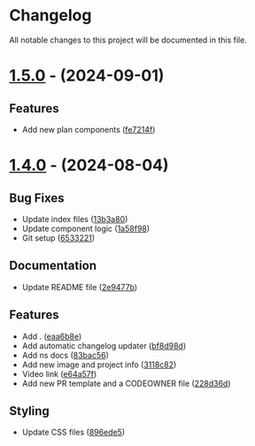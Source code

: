 # Changelog

All notable changes to this project will be documented in this file.

# [1.5.0](https://github.com/nsgpriyanshu/nsgpriyanshu.github.io/compare/1.4.1...1.5.0) - (2024-09-01)

## Features

- Add new plan components ([fe7214f](https://github.com/nsgpriyanshu/nsgpriyanshu.github.io/commit/fe7214fdd149ce34931cd5e482b87d320c83efcc))

# [1.4.0](https://github.com/nsgpriyanshu/nsgpriyanshu.github.io/tree/1.4.0) - (2024-08-04)

## Bug Fixes

- Update index files ([13b3a80](https://github.com/nsgpriyanshu/nsgpriyanshu.github.io/commit/13b3a802b03d77d44d67c442849d62349729df2c))
- Update component logic ([1a58f98](https://github.com/nsgpriyanshu/nsgpriyanshu.github.io/commit/1a58f98c0d60dd01537ba65b589f6bbdd7337af7))
- Git setup ([6533221](https://github.com/nsgpriyanshu/nsgpriyanshu.github.io/commit/65332216e94373b1c4cc02c09ee3ae63ee3d0609))

## Documentation

- Update README file ([2e9477b](https://github.com/nsgpriyanshu/nsgpriyanshu.github.io/commit/2e9477bb664cd67b3cb90fe8eca76add02d242b5))

## Features

- Add . ([eaa6b8e](https://github.com/nsgpriyanshu/nsgpriyanshu.github.io/commit/eaa6b8efca102926716ab279ffd9d690ec48ba24))
- Add automatic changelog updater ([bf8d98d](https://github.com/nsgpriyanshu/nsgpriyanshu.github.io/commit/bf8d98d9cbdd45c27e86bbfb5dd71ffc1347cc1b))
- Add ns docs ([83bac56](https://github.com/nsgpriyanshu/nsgpriyanshu.github.io/commit/83bac5615d612df041766bad3cfa832cd65452aa))
- Add new image and project info ([3118c82](https://github.com/nsgpriyanshu/nsgpriyanshu.github.io/commit/3118c822c4d4dccd7549eebee622d94bd8dfaf6f))
- Video link ([e64a57f](https://github.com/nsgpriyanshu/nsgpriyanshu.github.io/commit/e64a57fd9934d52f5e6c387a6412e9a327144974))
- Add new PR template and a CODEOWNER file ([228d36d](https://github.com/nsgpriyanshu/nsgpriyanshu.github.io/commit/228d36da91158aad742b4d402d6e3b6bead39570))

## Styling

- Update CSS files ([896ede5](https://github.com/nsgpriyanshu/nsgpriyanshu.github.io/commit/896ede519191b8eaaf0acd0c6f6627ee33128873))
